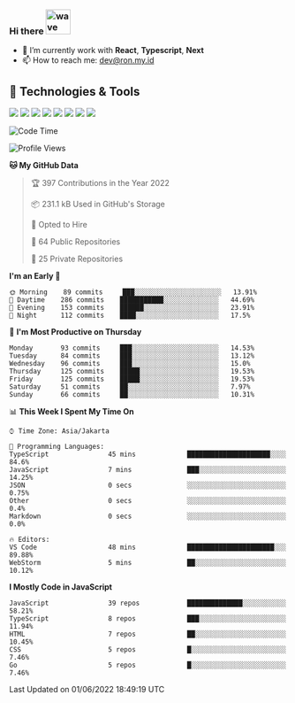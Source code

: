 ### Hi there <img src="https://i.ibb.co/q0Hx1KK/wave.gif" alt="wave" width="45px">

- 🌱 I’m currently work with **React**, **Typescript**, **Next**
- 📫 How to reach me: dev@ron.my.id

## 🔧 Technologies & Tools

![](https://img.shields.io/badge/OS-Linux-informational?style=flat&logo=linux&logoColor=white&color=2bbc8a)
![](https://img.shields.io/badge/OS-Windows-informational?style=flat&logo=windows&logoColor=white&color=2bbc8a)
![](https://img.shields.io/badge/Code-JavaScript-informational?style=flat&logo=javascript&logoColor=white&color=2bbc8a)
![](https://img.shields.io/badge/Code-Golang-informational?style=flat&logo=go&logoColor=white&color=2bbc8a)
![](https://img.shields.io/badge/Code-React-informational?style=flat&logo=react&logoColor=white&color=2bbc8a)
![](https://img.shields.io/badge/Code-Next-informational?style=flat&logo=next.js&logoColor=white&color=2bbc8a)
![](https://img.shields.io/badge/Shell-Bash-informational?style=flat&logo=gnu-bash&logoColor=white&color=2bbc8a)
![](https://img.shields.io/badge/Tools-Docker-informational?style=flat&logo=docker&logoColor=white&color=2bbc8a)

<!--START_SECTION:waka-->
![Code Time](http://img.shields.io/badge/Code%20Time-0%20secs-blue)

![Profile Views](http://img.shields.io/badge/Profile%20Views-6-blue)

**🐱 My GitHub Data** 

> 🏆 397 Contributions in the Year 2022
 > 
> 📦 231.1 kB Used in GitHub's Storage 
 > 
> 💼 Opted to Hire
 > 
> 📜 64 Public Repositories 
 > 
> 🔑 25 Private Repositories  
 > 
**I'm an Early 🐤** 

```text
🌞 Morning    89 commits     ███░░░░░░░░░░░░░░░░░░░░░░   13.91% 
🌆 Daytime    286 commits    ███████████░░░░░░░░░░░░░░   44.69% 
🌃 Evening    153 commits    ██████░░░░░░░░░░░░░░░░░░░   23.91% 
🌙 Night      112 commits    ████░░░░░░░░░░░░░░░░░░░░░   17.5%

```
📅 **I'm Most Productive on Thursday** 

```text
Monday       93 commits     ███░░░░░░░░░░░░░░░░░░░░░░   14.53% 
Tuesday      84 commits     ███░░░░░░░░░░░░░░░░░░░░░░   13.12% 
Wednesday    96 commits     ███░░░░░░░░░░░░░░░░░░░░░░   15.0% 
Thursday     125 commits    █████░░░░░░░░░░░░░░░░░░░░   19.53% 
Friday       125 commits    █████░░░░░░░░░░░░░░░░░░░░   19.53% 
Saturday     51 commits     ██░░░░░░░░░░░░░░░░░░░░░░░   7.97% 
Sunday       66 commits     ██░░░░░░░░░░░░░░░░░░░░░░░   10.31%

```


📊 **This Week I Spent My Time On** 

```text
⌚︎ Time Zone: Asia/Jakarta

💬 Programming Languages: 
TypeScript               45 mins             █████████████████████░░░░   84.6% 
JavaScript               7 mins              ███░░░░░░░░░░░░░░░░░░░░░░   14.25% 
JSON                     0 secs              ░░░░░░░░░░░░░░░░░░░░░░░░░   0.75% 
Other                    0 secs              ░░░░░░░░░░░░░░░░░░░░░░░░░   0.4% 
Markdown                 0 secs              ░░░░░░░░░░░░░░░░░░░░░░░░░   0.0%

🔥 Editors: 
VS Code                  48 mins             ██████████████████████░░░   89.88% 
WebStorm                 5 mins              ██░░░░░░░░░░░░░░░░░░░░░░░   10.12%

```

**I Mostly Code in JavaScript** 

```text
JavaScript               39 repos            ██████████████░░░░░░░░░░░   58.21% 
TypeScript               8 repos             ███░░░░░░░░░░░░░░░░░░░░░░   11.94% 
HTML                     7 repos             ██░░░░░░░░░░░░░░░░░░░░░░░   10.45% 
CSS                      5 repos             █░░░░░░░░░░░░░░░░░░░░░░░░   7.46% 
Go                       5 repos             █░░░░░░░░░░░░░░░░░░░░░░░░   7.46%

```



 Last Updated on 01/06/2022 18:49:19 UTC
<!--END_SECTION:waka-->
